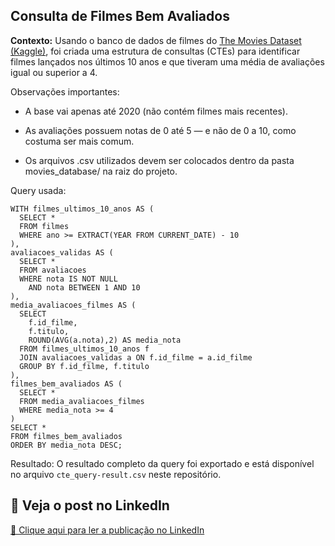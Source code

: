 ## Consulta de Filmes Bem Avaliados

**Contexto:**
Usando o banco de dados de filmes do [The Movies Dataset (Kaggle)](https://www.kaggle.com/datasets/rounakbanik/the-movies-dataset/data), foi criada uma estrutura de consultas (CTEs) para identificar filmes lançados nos últimos 10 anos e que tiveram uma média de avaliações igual ou superior a 4.

Observações importantes:

- A base vai apenas até 2020 (não contém filmes mais recentes).

- As avaliações possuem notas de 0 até 5 — e não de 0 a 10, como costuma ser mais comum.

- Os arquivos .csv utilizados devem ser colocados dentro da pasta movies_database/ na raiz do projeto.

Query usada:
```
WITH filmes_ultimos_10_anos AS (
  SELECT * 
  FROM filmes 
  WHERE ano >= EXTRACT(YEAR FROM CURRENT_DATE) - 10
),
avaliacoes_validas AS (
  SELECT *
  FROM avaliacoes
  WHERE nota IS NOT NULL
    AND nota BETWEEN 1 AND 10
),
media_avaliacoes_filmes AS (
  SELECT 
    f.id_filme,
    f.titulo,
    ROUND(AVG(a.nota),2) AS media_nota
  FROM filmes_ultimos_10_anos f
  JOIN avaliacoes_validas a ON f.id_filme = a.id_filme
  GROUP BY f.id_filme, f.titulo
),
filmes_bem_avaliados AS (
  SELECT *
  FROM media_avaliacoes_filmes
  WHERE media_nota >= 4
)
SELECT *
FROM filmes_bem_avaliados
ORDER BY media_nota DESC;
```
Resultado:
O resultado completo da query foi exportado e está disponível no arquivo ```cte_query-result.csv``` neste repositório.

## 🚀 Veja o post no LinkedIn

[🔗 Clique aqui para ler a publicação no LinkedIn](https://www.linkedin.com/posts/victorhscampos_sql-cte-dados-activity-7320772274175762432-9vVJ)

